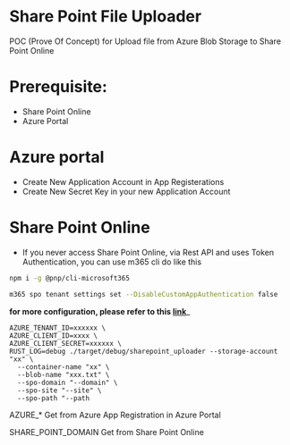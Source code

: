 # Share Point File Uploader

POC (Prove Of Concept) for Upload file from Azure Blob Storage to Share Point Online

# Prerequisite:
- Share Point Online
- Azure Portal

# Azure portal
- Create New Application Account in App Registerations
- Create New Secret Key in your new Application Account

# Share Point Online
- If you never access Share Point Online, via Rest API and uses Token Authentication, you can use m365 cli do like this
```bash
npm i -g @pnp/cli-microsoft365

m365 spo tenant settings set --DisableCustomAppAuthentication false
```


**for more configuration, please refer to this [link](https://www.syntera.ch/blog/2022/10/10/copy-files-from-sharepoint-to-blob-storage-using-azure-data-factory/)**_



```
AZURE_TENANT_ID=xxxxxx \
AZURE_CLIENT_ID=xxxx \
AZURE_CLIENT_SECRET=xxxxxx \
RUST_LOG=debug ./target/debug/sharepoint_uploader --storage-account "xx" \
  --container-name "xx" \
  --blob-name "xxx.txt" \
  --spo-domain "--domain" \
  --spo-site "--site" \
  --spo-path "--path
```
AZURE_* Get from Azure App Registration in Azure Portal

SHARE_POINT_DOMAIN Get from Share Point Online